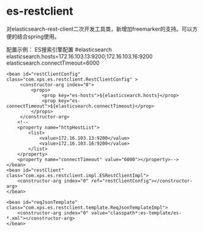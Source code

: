 # es-restclient
对elasticsearch-rest-client二次开发工具类，新增加freemarker的支持。可以方便的结合spring使用。

配置示例：
 ES搜索引擎配置 
 #elasticsearch
elasticsearch.hosts=172.16.103.13:9200;172.16.103.16:9200
elasticsearch.connectTimeout=6000

    <bean id="restClientConfig" class="com.xps.es.restclient.RestClientConfig" >
         <constructor-arg index="0">
             <props>
                 <prop key="es-hosts">${elasticsearch.hosts}</prop>
                 <prop key="es-connectTimeout">${elasticsearch.connectTimeout}</prop>
             </props>
         </constructor-arg>
        <!--
        <property name="httpHostList">
            <list>
                <value>172.16.103.13:9200</value>
                <value>172.16.103.16:9200</value>
            </list>
        </property>
        <property name="connectTimeout" value="6000"></property>-->
    </bean>
    <bean id="restClient" class="com.xps.es.restclient.impl.ESRestClientImpl">
        <constructor-arg index="0" ref="restClientConfig"></constructor-arg>
    </bean>

    <bean id="reqJsonTemplate" class="com.xps.es.restclient.template.ReqJsonTemplateImpl">
        <constructor-arg index="0" value="classpath*:es-template/es-*.xml"></constructor-arg>
    </bean>
